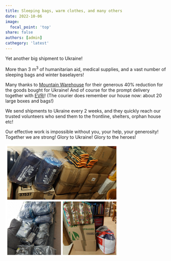```yaml
---
title: Sleeping bags, warm clothes, and many others
date: 2022-10-06
image:
  focal_point: 'top'
share: false
authors: [admin]
cathegory: 'latest'
---
```


Yet another big shipment to Ukraine!

<!--more-->


More than 3 m<sup>3</sup> of humanitarian aid, medical supplies, and a vast number of sleeping bags and winter baselayers!

Many thanks to <a href="https://www.mountainwarehouse.com/" target = "_blank"> Mountain Warehouse</a> for their generous 40% reduction for the goods bought for Ukraine! And of course for the prompt delivery together with <a href="https://www.evri.com/" target = "_blank">EVRi</a>! (The courier does remember our house now:  about 20 large boxes and bags!)

We send shipments to Ukraine every 2 weeks, and they quickly reach our trusted volunteers who send them to the frontline, shelters, orphan house etc! 

Our effective work is impossible without you, your help, your generosity! 
Together we are strong! Glory to Ukraine! Glory to the heroes!

<div style="margin-top: 0;"><img src="October1.jpg" alt="before" width="70%" style="margin-top: 0;"/></div>

<!-- 
<div style="margin-top: 0;"><img src="September1.jpg" alt="September1" width="50%" style="display: inline; margin-top: 0;"/><img src="September2.jpg" alt="September2" width="50%" style="display: inline; margin-top: 0;"/></div>  -->